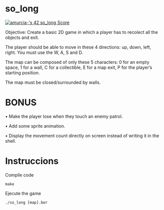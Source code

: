 # so_long
<a href="https://github.com/JaeSeoKim/badge42"><img src="https://badge42.vercel.app/api/v2/cl56x7ufz003509jr5i8cj5cl/project/2639963" alt="amurcia-'s 42 so_long Score" /></a>

Objective: Create a basic 2D game in which a player has to recolect all the objects and exit.

The player should be able to move in these 4 directions: up, down, left, right. You must use the W, A, S and D.

The map can be composed of only these 5 characters: 0 for an empty space, 1 for a wall, C for a collectible, E for a map exit, P for the player’s starting position.

The map must be closed/surrounded by walls.

# BONUS

• Make the player lose when they touch an enemy patrol.

• Add some sprite animation.

• Display the movement count directly on screen instead of writing it in the shell.

# Instruccions
Compile code
```shell
make
```
Ejecute the game
```shell
./so_long [map].ber
```
